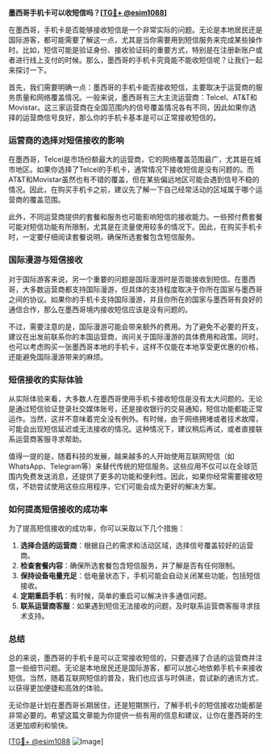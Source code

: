 **墨西哥手机卡可以收短信吗？[[TG💪+ @esim1088](https://t.me/s/esim1088)]**

在墨西哥，手机卡是否能够接收短信是一个非常实际的问题。无论是本地居民还是国际游客，都可能需要了解这一点，尤其是当你需要用到短信服务来完成某些操作时。比如，短信可能是验证身份、接收验证码的重要方式，特别是在注册新账户或者进行线上支付的时候。那么，墨西哥的手机卡究竟能不能收短信呢？让我们一起来探讨一下。

首先，我们需要明确一点：墨西哥的手机卡能否接收短信，主要取决于运营商的服务质量和网络覆盖情况。一般来说，墨西哥有三大主流运营商：Telcel、AT&T和Movistar。这三家运营商在全国范围内的信号覆盖情况各有不同，因此如果你选择的运营商信号良好，那么你的手机卡基本是可以正常接收短信的。

### **运营商的选择对短信接收的影响**

在墨西哥，Telcel是市场份额最大的运营商，它的网络覆盖范围最广，尤其是在城市地区。如果你选择了Telcel的手机卡，通常情况下接收短信是没有问题的。而AT&T和Movistar虽然也有不错的覆盖，但在某些偏远地区可能会遇到信号不稳的情况。因此，在购买手机卡之前，建议先了解一下自己经常活动的区域属于哪个运营商的覆盖范围。

此外，不同运营商提供的套餐和服务也可能影响短信的接收能力。一些预付费套餐可能对短信功能有所限制，尤其是在流量使用较多的情况下。因此，在购买手机卡时，一定要仔细阅读套餐说明，确保所选套餐包含短信服务。

### **国际漫游与短信接收**

对于国际游客来说，另一个重要的问题是国际漫游时是否能接收到短信。在墨西哥，大多数运营商都支持国际漫游，但具体的支持程度取决于你所在国家与墨西哥之间的协议。如果你的手机卡支持国际漫游，并且你所在的国家与墨西哥有良好的通信合作，那么在墨西哥境内接收短信应该是没有问题的。

不过，需要注意的是，国际漫游可能会带来额外的费用。为了避免不必要的开支，建议在出发前联系你的本国运营商，询问关于国际漫游的具体费用和政策。同时，也可以考虑购买一张墨西哥本地的手机卡，这样不仅能在本地享受更优惠的价格，还能避免国际漫游带来的麻烦。

### **短信接收的实际体验**

从实际体验来看，大多数人在墨西哥使用手机卡接收短信是没有太大问题的。无论是通过短信验证登录社交媒体账号，还是接收银行的交易通知，短信功能都能正常运作。当然，这并不意味着完全没有例外。有时候，由于网络拥堵或者技术故障，可能会出现短信延迟或无法接收的情况。这种情况下，建议稍后再试，或者直接联系运营商客服寻求帮助。

值得一提的是，随着科技的发展，越来越多的人开始使用互联网短信（如WhatsApp、Telegram等）来替代传统的短信服务。这些应用不仅可以在全球范围内免费发送消息，还提供了更多的功能和便利性。因此，如果你经常需要接收短信，不妨尝试使用这些应用程序，它们可能会成为更好的解决方案。

### **如何提高短信接收的成功率**

为了提高短信接收的成功率，你可以采取以下几个措施：

1. **选择合适的运营商**：根据自己的需求和活动区域，选择信号覆盖较好的运营商。
2. **检查套餐内容**：确保所选套餐包含短信服务，并了解是否有任何限制。
3. **保持设备电量充足**：低电量状态下，手机可能会自动关闭某些功能，包括短信接收。
4. **定期重启手机**：有时候，简单的重启可以解决许多通信问题。
5. **联系运营商客服**：如果遇到短信无法接收的问题，及时联系运营商客服寻求技术支持。

### **总结**

总的来说，墨西哥的手机卡是可以正常接收短信的，只要选择了合适的运营商并注意一些细节问题。无论是本地居民还是国际游客，都可以放心地依赖手机卡来接收短信。当然，随着互联网短信的普及，我们也应该与时俱进，尝试新的通讯方式，以获得更加便捷和高效的体验。

无论你是计划在墨西哥长期居住，还是短期旅行，了解手机卡的短信接收功能都是非常必要的。希望这篇文章能为你提供一些有用的信息和建议，让你在墨西哥的生活更加顺利和愉快。

[[TG💪+ @esim1088](https://t.me/s/esim1088) ![Image](https://i.postimg.cc/4NQfJmqS/Snipaste-2025-05-13-00-14-12.png)]